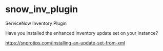 # snow_inv_plugin
ServiceNow Inventory Plugin


Have you installed the enhanced inventory update set on your instance?

https://snprotips.com/installing-an-update-set-from-xml
